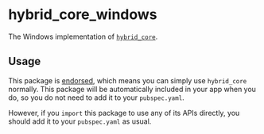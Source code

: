 # hybrid_core_windows

The Windows implementation of [`hybrid_core`][1].

## Usage

This package is [endorsed][2], which means you can simply use `hybrid_core`
normally. This package will be automatically included in your app when you do,
so you do not need to add it to your `pubspec.yaml`.

However, if you `import` this package to use any of its APIs directly, you
should add it to your `pubspec.yaml` as usual.

[1]: https://pub.dev/packages/hybrid_core
[2]: https://flutter.dev/docs/development/packages-and-plugins/developing-packages#endorsed-federated-plugin
